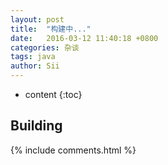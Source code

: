 ```yaml
---
layout: post
title:  "构建中..."
date:   2016-03-12 11:40:18 +0800
categories: 杂谈
tags: java
author: Sii
---
```

    
 
* content
{:toc}
    
    
## Building
    
    
    
{% include comments.html %}